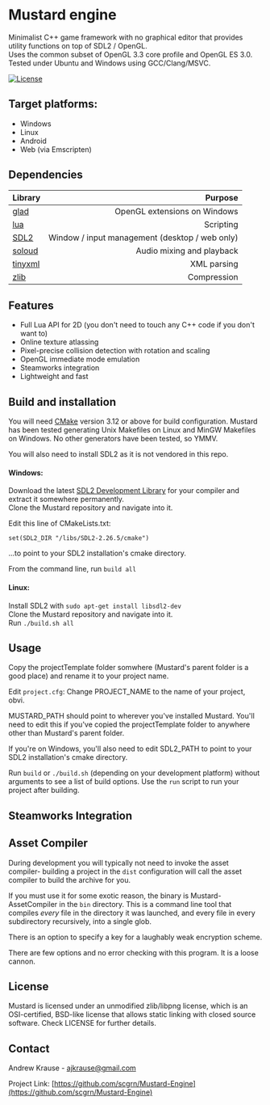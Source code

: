 # Mustard engine

Minimalist C++ game framework with no graphical editor that provides utility functions on top of SDL2 / OpenGL.  
Uses the common subset of OpenGL 3.3 core profile and OpenGL ES 3.0.  
Tested under Ubuntu and Windows using GCC/Clang/MSVC.


[![License](https://img.shields.io/badge/license-zlib%2Flibpng-blue.svg)](LICENSE)

Target platforms:
-------
* Windows
* Linux
* Android
* Web (via Emscripten)

Dependencies
-------
| Library | Purpose |
|:---|---:|
| [glad](https://glad.dav1d.de/) | OpenGL extensions on Windows |
| [lua](https://www.lua.org/) | Scripting |
| [SDL2](https://www.libsdl.org/) | Window / input management (desktop / web only) |
| [soloud](https://sol.gfxile.net/soloud/) | Audio mixing and playback |
| [tinyxml](http://www.grinninglizard.com/tinyxml/) | XML parsing |
| [zlib](https://zlib.net/) | Compression |

Features
-------
* Full Lua API for 2D (you don't need to touch any C++ code if you don't want to)
* Online texture atlassing
* Pixel-precise collision detection with rotation and scaling
* OpenGL immediate mode emulation
* Steamworks integration
* Lightweight and fast

Build and installation
-------
You will need [CMake](https://cmake.org/) version 3.12 or above for build configuration. Mustard has been tested generating Unix Makefiles on Linux and MinGW Makefiles
on Windows. No other generators have been tested, so YMMV.  

You will also need to install SDL2 as it is not vendored in this repo.

#### Windows:  
Download the latest [SDL2 Development Library](https://www.libsdl.org/) for your compiler and extract it somewhere permanently.  
Clone the Mustard repository and navigate into it.  

Edit this line of CMakeLists.txt:  

`set(SDL2_DIR "/libs/SDL2-2.26.5/cmake")`  

...to point to your SDL2 installation's cmake directory.  

From the command line, run `build all`  

#### Linux:  
Install SDL2 with `sudo apt-get install libsdl2-dev`  
Clone the Mustard repository and navigate into it.  
Run `./build.sh all`

<!-- TODO -->

Usage
-------

Copy the projectTemplate folder somwhere (Mustard's parent folder is a good place) and rename it to your project name.

Edit `project.cfg`:
Change PROJECT_NAME to the name of your project, obvi.  

MUSTARD_PATH should point to wherever you've installed Mustard. You'll need to edit this if you've copied the 
projectTemplate folder to anywhere other than Mustard's parent folder.  

If you're on Windows, you'll also need to edit SDL2_PATH to point to your SDL2 installation's cmake directory.

Run `build` or `./build.sh` (depending on your development platform) without arguments to see a list of build options. Use the
`run` script to run your project after building.

<!-- Both debug and release mode will read assets from the assets folder. -->

<!-- TODO (link to APIs, etc -->

Steamworks Integration
-------

<!-- TODO (where to copy files, etc...) -->

Asset Compiler
-------
During development you will typically not need to invoke the asset compiler-
building a project in the `dist` configuration will call the asset compiler to build the archive for you.

If you must use it for some exotic reason, the binary is Mustard-AssetCompiler in the `bin` directory. This is a command line
tool that compiles *every* file in the directory it was launched, and every file in every subdirectory recursively, into a single glob.

There is an option to specify a key for a laughably weak encryption scheme.

There are few options and no error checking with this program. It is a loose cannon.

License
-------
Mustard is licensed under an unmodified zlib/libpng license, which is an OSI-certified, BSD-like license that allows static linking with closed source software. Check LICENSE for further details.

Contact
-------
Andrew Krause - ajkrause@gmail.com

Project Link: [https://github.com/scgrn/Mustard-Engine](https://github.com/scgrn/Mustard-Engine)


